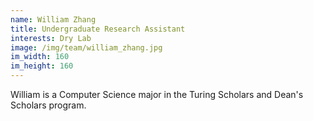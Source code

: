 ```yaml
---
name: William Zhang
title: Undergraduate Research Assistant
interests: Dry Lab
image: /img/team/william_zhang.jpg
im_width: 160
im_height: 160
---
```

William is a Computer Science major in the Turing Scholars and Dean's Scholars program. 